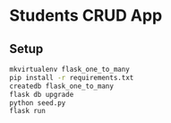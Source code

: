 # Students CRUD App

## Setup

```sh
mkvirtualenv flask_one_to_many
pip install -r requirements.txt
createdb flask_one_to_many
flask db upgrade
python seed.py
flask run
```
